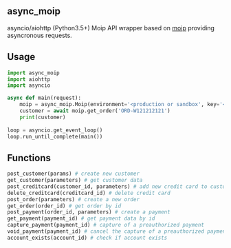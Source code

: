 ## async_moip
asyncio/aiohttp (Python3.5+) Moip API wrapper based on [moip](https://pypi.org/project/moip/) providing asyncronous requests.

## Usage

```python
import async_moip
import aiohttp
import asyncio

async def main(request):
    moip = async_moip.Moip(environment='<production or sandbox', key='<key>', token='<token>')
    customer = await moip.get_order('ORD-W121212121')
    print(customer)
    
loop = asyncio.get_event_loop()
loop.run_until_complete(main())
```
## Functions

```python
post_customer(params) # create new customer 
get_customer(parameters) # get customer data
post_creditcard(customer_id, parameters) # add new credit card to customer account
delete_creditcard(creditcard_id) # delete credit card
post_order(parameters) # create a new order
get_order(order_id) # get order by id
post_payment(order_id, parameters) # create a payment
get_payment(payment_id) # get payment data by id
capture_payment(payment_id) # capture of a preauthorized payment
void_payment(payment_id) # cancel the capture of a preauthorized payment
account_exists(account_id) # check if account exists
```